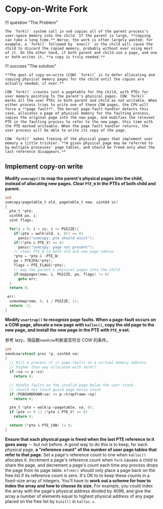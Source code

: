 # Copy-on-Write Fork 

!!! question "The Problem"

    The `fork()` system call in xv6 copies all of the parent process's user-space memory into the child. If the parent is large, **copying can take a long time.** Worse, the work is often largely wasted; for example, a `fork()` followed by `exec()` in the child will cause the child to discard the copied memory, probably without ever using most of it. On the other hand, if both parent and child use a page, and one or both writes it, **a copy is truly needed.**

!!! success "The solution"

    **The goal of copy-on-write (COW) `fork()` is to defer allocating and copying physical memory pages for the child until the copies are actually needed, if ever.**

    COW `fork()` creates just a pagetable for the child, with PTEs for user memory pointing to the parent's physical pages. COW `fork()` marks all the user PTEs in both parent and child as not writable. When either process tries to write one of these COW pages, the CPU will force a **page fault**. The kernel page-fault handler detects this case, allocates a page of physical memory for the faulting process, copies the original page into the new page, and modifies the relevant PTE in the faulting process to refer to the new page, this time with the PTE marked writeable. When the page fault handler returns, the user process will be able to write its copy of the page.

    COW `fork()` makes freeing of the physical pages that implement user memory a little trickier. **A given physical page may be referred to by multiple processes' page tables, and should be freed only when the last reference disappears.**

## Implement copy-on write

**Modify `uvmcopy()` to map the parent's physical pages into the child, instead of allocating new pages. Clear `PTE_W` in the PTEs of both child and parent.**

```c title="vm.c, uvmcopy()"
int
uvmcopy(pagetable_t old, pagetable_t new, uint64 sz)
{
  pte_t *pte;
  uint64 pa, i;
  uint flags;

  for(i = 0; i < sz; i += PGSIZE){
    if((pte = walk(old, i, 0)) == 0)
      panic("uvmcopy: pte should exist");
    if((*pte & PTE_V) == 0)
      panic("uvmcopy: page not present");
    // clear PTE_W in both old and new page tables
    *pte = *pte & ~PTE_W;
    pa = PTE2PA(*pte);
    flags = PTE_FLAGS(*pte);
    // map the parent's physical pages into the child
    if(mappages(new, i, PGSIZE, pa, flags) != 0)
      goto err;
  }
  return 0;

 err:
  uvmunmap(new, 0, i / PGSIZE, 1);
  return -1;
}
```

**Modify `usertrap()` to recognize page faults. When a page-fault occurs on a COW page, allocate a new page with `kalloc()`, copy the old page to the new page, and install the new page in the PTE with `PTE_W` set.**

参考 lazy，用函数`needcow`判断是否符合 COW 的条件。

```c title="vm.c, needcow"
int
needcow(struct proc *p, uint64 va)
{
  // Kill a process if it page-faults on a virtual memory address
  // higher than any allocated with sbrk().
  if (va >= p->sz)
    return 0;

  // Handle faults on the invalid page below the user stack.
  // should not touch guard page below stack
  if (PGROUNDDOWN(va) <= p->trapframe->sp)
    return 0;

  pte_t *pte = walk(p->pagetable, va, 0);
  if (pte == 0 || (*pte & PTE_V) == 0)
    return 0;

  return (*pte & PTE_COW) != 0;
}
```

**Ensure that each physical page is freed when the last PTE reference to it goes away** -- but not before. A good way to do this is to keep, for each physical page, **a "reference count" of the number of user page tables that refer to that page.** Set a page's reference count to one when `kalloc()` allocates it. Increment a page's reference count when `fork` causes a child to share the page, and decrement a page's count each time any process drops the page from its page table. `kfree()` should only place a page back on the free list if its reference count is zero. It's OK to to keep these counts in a fixed-size array of integers. You'll have to **work out a scheme for how to index the array and how to choose its size.** For example, you could index the array with the page's physical address divided by 4096, and give the array a number of elements equal to highest physical address of any page placed on the free list by `kinit()` in `kalloc.c`.
